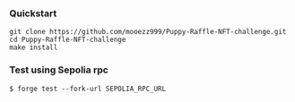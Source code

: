 ### Quickstart

```shell
git clone https://github.com/mooezz999/Puppy-Raffle-NFT-challenge.git
cd Puppy-Raffle-NFT-challenge
make install
```

### Test using Sepolia rpc

```shell
$ forge test --fork-url SEPOLIA_RPC_URL
```



